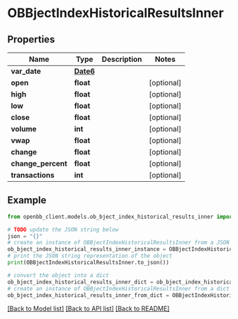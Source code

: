 # OBBjectIndexHistoricalResultsInner


## Properties

Name | Type | Description | Notes
------------ | ------------- | ------------- | -------------
**var_date** | [**Date6**](Date6.md) |  | 
**open** | **float** |  | [optional] 
**high** | **float** |  | [optional] 
**low** | **float** |  | [optional] 
**close** | **float** |  | [optional] 
**volume** | **int** |  | [optional] 
**vwap** | **float** |  | [optional] 
**change** | **float** |  | [optional] 
**change_percent** | **float** |  | [optional] 
**transactions** | **int** |  | [optional] 

## Example

```python
from openbb_client.models.ob_bject_index_historical_results_inner import OBBjectIndexHistoricalResultsInner

# TODO update the JSON string below
json = "{}"
# create an instance of OBBjectIndexHistoricalResultsInner from a JSON string
ob_bject_index_historical_results_inner_instance = OBBjectIndexHistoricalResultsInner.from_json(json)
# print the JSON string representation of the object
print(OBBjectIndexHistoricalResultsInner.to_json())

# convert the object into a dict
ob_bject_index_historical_results_inner_dict = ob_bject_index_historical_results_inner_instance.to_dict()
# create an instance of OBBjectIndexHistoricalResultsInner from a dict
ob_bject_index_historical_results_inner_from_dict = OBBjectIndexHistoricalResultsInner.from_dict(ob_bject_index_historical_results_inner_dict)
```
[[Back to Model list]](../README.md#documentation-for-models) [[Back to API list]](../README.md#documentation-for-api-endpoints) [[Back to README]](../README.md)


